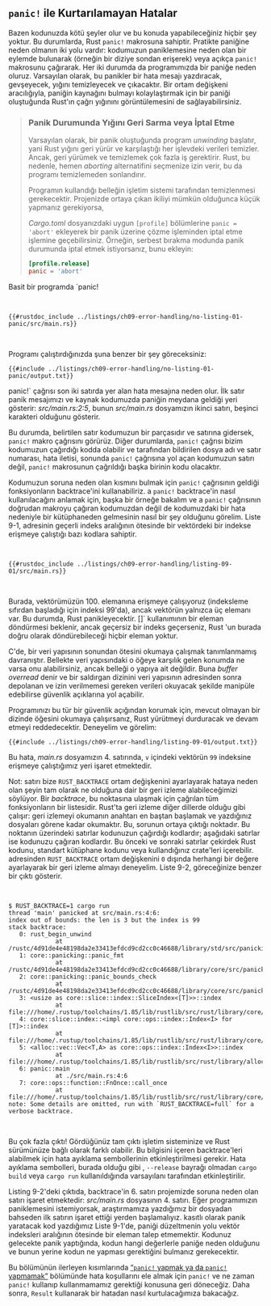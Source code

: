## `panic!` ile Kurtarılamayan Hatalar

Bazen kodunuzda kötü şeyler olur ve
bu konuda yapabileceğiniz hiçbir şey yoktur. Bu durumlarda, Rust `panic!` makrosuna sahiptir. Pratikte
paniğine neden olmanın iki yolu vardır: kodumuzun paniklemesine neden olan bir eylemde bulunarak (örneğin
bir diziye sondan erişerek) veya açıkça `panic!` makrosunu çağırarak.
Her iki durumda da programımızda bir paniğe neden oluruz. Varsayılan olarak, bu panikler
bir hata mesajı yazdıracak, gevşeyecek, yığını temizleyecek ve çıkacaktır. Bir
ortam değişkeni aracılığıyla, paniğin kaynağını bulmayı kolaylaştırmak için bir
paniği oluştuğunda Rust'ın çağrı yığınını görüntülemesini de sağlayabilirsiniz.

> ### Panik Durumunda Yığını Geri Sarma veya İptal Etme
>
> Varsayılan olarak, bir panik oluştuğunda program _unwinding_ başlatır, yani
> Rust yığını geri yürür ve
> karşılaştığı her işlevdeki verileri temizler. Ancak, geri yürümek ve temizlemek çok fazla iş gerektirir. Rust,
> bu nedenle, hemen _aborting_ alternatifini seçmenize izin verir,
> bu da programı temizlemeden sonlandırır.
>
> Programın kullandığı belleğin
> işletim sistemi tarafından temizlenmesi gerekecektir. Projenizde ortaya çıkan ikiliyi mümkün olduğunca
> küçük yapmanız gerekiyorsa,
>
> _Cargo.toml_ dosyanızdaki uygun `[profile]` bölümlerine `panic = 'abort'` ekleyerek bir panik üzerine çözme işleminden iptal etme işlemine geçebilirsiniz. Örneğin, serbest bırakma modunda panik durumunda iptal etmek istiyorsanız,
> bunu ekleyin:
>
> ```toml
> [profile.release]
> panic = 'abort'
> ```

Basit bir programda `panic!

<Listing file-name="src/main.rs">

```rust,should_panic,panics
{{#rustdoc_include ../listings/ch09-error-handling/no-listing-01-panic/src/main.rs}}
```

</Listing>

Programı çalıştırdığınızda şuna benzer bir şey göreceksiniz:

```console
{{#include ../listings/ch09-error-handling/no-listing-01-panic/output.txt}}
```

panic!` çağrısı son iki satırda yer alan hata mesajına neden olur.
İlk satır panik mesajımızı ve kaynak kodumuzda
paniğin meydana geldiği yeri gösterir: _src/main.rs:2:5_, bunun _src/main.rs_ dosyamızın ikinci satırı,
beşinci karakteri olduğunu gösterir.

Bu durumda, belirtilen satır kodumuzun bir parçasıdır ve
satırına gidersek, `panic!` makro çağrısını görürüz. Diğer durumlarda, `panic!` çağrısı
bizim kodumuzun çağırdığı kodda olabilir ve
tarafından bildirilen dosya adı ve satır numarası, hata iletisi, sonunda `panic!` çağrısına yol açan kodumuzun satırı değil, `panic!` makrosunun
çağrıldığı başka birinin kodu olacaktır.

<!-- Eski başlık. Kaldırmayın yoksa bağlantılar kopabilir. -->

<a id="using-a-panic-backtrace"></a>

Kodumuzun soruna neden olan kısmını
bulmak için `panic!` çağrısının geldiği fonksiyonların backtrace'ini kullanabiliriz. a `panic!` backtrace'in nasıl kullanılacağını anlamak için, başka bir örneğe bakalım ve
a `panic!` çağrısının
doğrudan makroyu çağıran kodumuzdan değil de kodumuzdaki bir hata nedeniyle bir kütüphaneden gelmesinin nasıl bir şey olduğunu görelim. Liste 9-1,
adresinin geçerli indeks aralığının ötesinde bir vektördeki bir indekse erişmeye çalıştığı bazı kodlara sahiptir.

<Listing number="9-1" file-name="src/main.rs" caption="Attempting to access an element beyond the end of a vector, which will cause a call to `panic!`">

```rust,should_panic,panics
{{#rustdoc_include ../listings/ch09-error-handling/listing-09-01/src/main.rs}}
```

</Listing>

Burada, vektörümüzün 100. elemanına erişmeye çalışıyoruz (indeksleme sıfırdan başladığı için
indeksi 99'da), ancak vektörün yalnızca üç
elemanı var. Bu durumda, Rust panikleyecektir. []` kullanımının
bir eleman döndürmesi beklenir, ancak geçersiz bir indeks geçerseniz, Rust
'un burada doğru olarak döndürebileceği hiçbir eleman yoktur.

C'de, bir veri yapısının sonundan ötesini okumaya çalışmak tanımlanmamış
davranıştır. Bellekte
veri yapısındaki o öğeye karşılık gelen konumda ne varsa onu alabilirsiniz, ancak
belleği o yapıya ait değildir. Buna _buffer overread_ denir ve bir saldırgan
dizinini veri yapısının
adresinden sonra depolanan ve izin verilmemesi gereken verileri okuyacak şekilde manipüle edebilirse
güvenlik açıklarına yol açabilir.

Programınızı bu tür bir güvenlik açığından korumak için, mevcut olmayan bir dizinde
öğesini okumaya çalışırsanız, Rust yürütmeyi durduracak ve
devam etmeyi reddedecektir. Deneyelim ve görelim:

```console
{{#include ../listings/ch09-error-handling/listing-09-01/output.txt}}
```

Bu hata, _main.rs_ dosyamızın 4. satırında, `v` içindeki vektörün
`99` indeksine erişmeye çalıştığımız yeri işaret etmektedir.

Not: satırı bize `RUST_BACKTRACE` ortam
değişkenini ayarlayarak hataya neden olan şeyin tam olarak ne olduğuna dair bir geri izleme alabileceğimizi söylüyor. Bir
_backtrace_, bu
noktasına ulaşmak için çağrılan tüm fonksiyonların bir listesidir. Rust'ta geri izleme diğer dillerde olduğu gibi çalışır:
geri izlemeyi okumanın anahtarı en baştan başlamak ve
yazdığınız dosyaları görene kadar okumaktır. Bu, sorunun ortaya çıktığı noktadır. Bu noktanın üzerindeki satırlar
kodunuzun çağırdığı kodlardır; aşağıdaki satırlar ise
kodunuzu çağıran kodlardır. Bu önceki ve sonraki satırlar çekirdek Rust kodunu, standart
kütüphane kodunu veya kullandığınız crate'leri içerebilir. adresinden `RUST_BACKTRACE` ortam değişkenini `0` dışında herhangi bir değere ayarlayarak bir geri izleme almayı deneyelim.
Liste 9-2, göreceğinize benzer bir çıktı gösterir.

<!-- manual-regeneration
cd listings/ch09-error-handling/listing-09-01
RUST_BACKTRACE=1 cargo run
copy the backtrace output below
check the backtrace number mentioned in the text below the listing
-->

<Listing number="9-2" caption="The backtrace generated by a call to `panic!` displayed when the environment variable `RUST_BACKTRACE` is set">

```console
$ RUST_BACKTRACE=1 cargo run
thread 'main' panicked at src/main.rs:4:6:
index out of bounds: the len is 3 but the index is 99
stack backtrace:
   0: rust_begin_unwind
             at /rustc/4d91de4e48198da2e33413efdcd9cd2cc0c46688/library/std/src/panicking.rs:692:5
   1: core::panicking::panic_fmt
             at /rustc/4d91de4e48198da2e33413efdcd9cd2cc0c46688/library/core/src/panicking.rs:75:14
   2: core::panicking::panic_bounds_check
             at /rustc/4d91de4e48198da2e33413efdcd9cd2cc0c46688/library/core/src/panicking.rs:273:5
   3: <usize as core::slice::index::SliceIndex<[T]>>::index
             at file:///home/.rustup/toolchains/1.85/lib/rustlib/src/rust/library/core/src/slice/index.rs:274:10
   4: core::slice::index::<impl core::ops::index::Index<I> for [T]>::index
             at file:///home/.rustup/toolchains/1.85/lib/rustlib/src/rust/library/core/src/slice/index.rs:16:9
   5: <alloc::vec::Vec<T,A> as core::ops::index::Index<I>>::index
             at file:///home/.rustup/toolchains/1.85/lib/rustlib/src/rust/library/alloc/src/vec/mod.rs:3361:9
   6: panic::main
             at ./src/main.rs:4:6
   7: core::ops::function::FnOnce::call_once
             at file:///home/.rustup/toolchains/1.85/lib/rustlib/src/rust/library/core/src/ops/function.rs:250:5
note: Some details are omitted, run with `RUST_BACKTRACE=full` for a verbose backtrace.
```

</Listing>

Bu çok fazla çıktı! Gördüğünüz tam çıktı
işletim sisteminize ve Rust sürümünüze bağlı olarak farklı olabilir. Bu
bilgisini içeren backtrace'leri alabilmek için hata ayıklama sembollerinin etkinleştirilmesi gerekir. Hata ayıklama sembolleri, burada olduğu gibi
, `--release` bayrağı olmadan `cargo build` veya `cargo run` kullanıldığında
varsayılanı tarafından etkinleştirilir.

Listing 9-2'deki çıktıda, backtrace'in 6. satırı
projemizde soruna neden olan satırı işaret etmektedir: _src/main.rs_ dosyasının 4. satırı. Eğer
programımızın paniklemesini istemiyorsak, araştırmamıza
yazdığımız bir dosyadan bahseden ilk satırın işaret ettiği yerden başlamalıyız. kasıtlı olarak panik yaratacak kod yazdığımız Liste 9-1'de, paniği düzeltmenin yolu
vektör indeksleri aralığının ötesinde bir eleman talep etmemektir. Kodunuz
gelecekte panik yaptığında, kodun
hangi değerlerle paniğe neden olduğunu ve bunun yerine kodun ne yapması gerektiğini bulmanız gerekecektir.

Bu
bölümünün ilerleyen kısımlarında [“`panic!` yapmak ya da
`panic!` yapmamak”][to-panic-or-not-to-panic]<!-- ignore --> bölümünde hata koşullarını ele almak için `panic!` ve ne zaman `panic!` kullanıp kullanmamamız gerektiği konusuna geri döneceğiz. Daha sonra, `Result` kullanarak bir hatadan nasıl kurtulacağımıza bakacağız.

[to-panic-or-not-to-panic]: ch09-03-to-panic-or-not-to-panic.md#to-panic-or-not-to-panic

